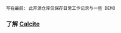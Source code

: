 `写在最前: 此开源仓库仅保存日常工作记录与一些 DEMO`

### 了解 [Calcite](https://github.com/user757187977/WorkMark/blob/master/src/demo/calcite/calcite.md)